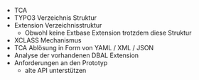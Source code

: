 * TCA
* TYPO3 Verzeichnis Struktur
* Extension Verzeichnisstruktur
  * Obwohl keine Extbase Extension trotzdem diese Struktur
* XCLASS Mechanismus
* TCA Ablösung in Form von YAML / XML / JSON
* Analyse der vorhandenen DBAL Extension
* Anforderungen an den Prototyp
  * alte API unterstützen 